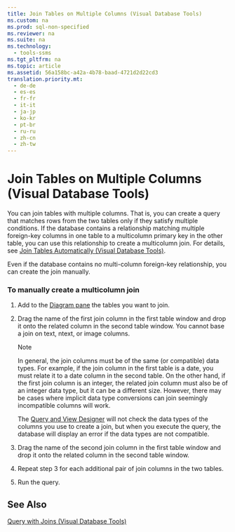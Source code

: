 ```yaml
---
title: Join Tables on Multiple Columns (Visual Database Tools)
ms.custom: na
ms.prod: sql-non-specified
ms.reviewer: na
ms.suite: na
ms.technology: 
  - tools-ssms
ms.tgt_pltfrm: na
ms.topic: article
ms.assetid: 56a158bc-a42a-4b78-baad-4721d2d22cd3
translation.priority.mt: 
  - de-de
  - es-es
  - fr-fr
  - it-it
  - ja-jp
  - ko-kr
  - pt-br
  - ru-ru
  - zh-cn
  - zh-tw
---
```

# Join Tables on Multiple Columns (Visual Database Tools)
You can join tables with multiple columns. That is, you can create a query that matches rows from the two tables only if they satisfy multiple conditions. If the database contains a relationship matching multiple foreign\-key columns in one table to a multicolumn primary key in the other table, you can use this relationship to create a multicolumn join. For details, see [Join Tables Automatically &#40;Visual Database Tools&#41;](../content/Join-Tables-Automatically--Visual-Database-Tools-.md).  
  
Even if the database contains no multi\-column foreign\-key relationship, you can create the join manually.  
  
### To manually create a multicolumn join  
  
1.  Add to the [Diagram pane](../content/Diagram-Pane--Visual-Database-Tools-.md) the tables you want to join.  
  
2.  Drag the name of the first join column in the first table window and drop it onto the related column in the second table window. You cannot base a join on text, ntext, or image columns.  
  
    > [!NOTE]  
    > In general, the join columns must be of the same (or compatible) data types. For example, if the join column in the first table is a date, you must relate it to a date column in the second table. On the other hand, if the first join column is an integer, the related join column must also be of an integer data type, but it can be a different size. However, there may be cases where implicit data type conversions can join seemingly incompatible columns will work.  
    >   
    > The [Query and View Designer](../content/Query-and-View-Designer-Tools--Visual-Database-Tools-.md) will not check the data types of the columns you use to create a join, but when you execute the query, the database will display an error if the data types are not compatible.  
  
3.  Drag the name of the second join column in the first table window and drop it onto the related column in the second table window.  
  
4.  Repeat step 3 for each additional pair of join columns in the two tables.  
  
5.  Run the query.  
  
## See Also  
[Query with Joins &#40;Visual Database Tools&#41;](../content/Query-with-Joins--Visual-Database-Tools-.md)  
  
